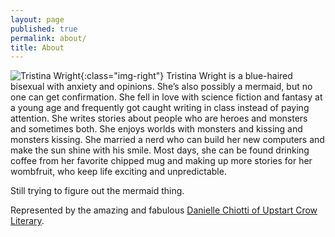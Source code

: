 ```yaml
---
layout: page
published: true
permalink: about/
title: About
---
```








![Tristina Wright]({{site.baseurl}}/media/400Image.png){:class="img-right"}
Tristina Wright is a blue-haired bisexual with anxiety and opinions. She’s also possibly a mermaid, but no one can get confirmation. She fell in love with science fiction and fantasy at a young age and frequently got caught writing in class instead of paying attention. She writes stories about people who are heroes and monsters and sometimes both. She enjoys worlds with monsters and kissing and monsters kissing. She married a nerd who can build her new computers and make the sun shine with his smile. Most days, she can be found drinking coffee from her favorite chipped mug and making up more stories for her wombfruit, who keep life exciting and unpredictable.  
  
Still trying to figure out the mermaid thing.

Represented by the amazing and fabulous [Danielle Chiotti of Upstart Crow Literary](http://upstartcrowliterary.com/index.html).
